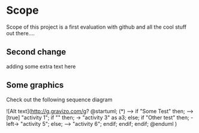 # Scope

Scope of this project is a first evaluation with github and all the cool stuff out there....

## Second change

adding some extra text here

## Some graphics

Check out the following sequence diagram

![Alt text](http://g.gravizo.com/g?
@startuml;
(*) --> if "Some Test" then;
  -->[true] "activity 1";
  if "" then;
   -> "activity 3" as a3;
  else;
    if "Other test" then;
      -left-> "activity 5";
    else;
      --> "activity 6";
    endif;
  endif;
endif;
@enduml 
)

